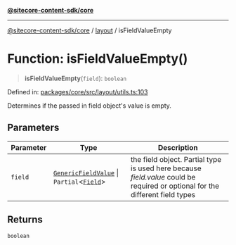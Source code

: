 [**@sitecore-content-sdk/core**](../../README.md)

***

[@sitecore-content-sdk/core](../../README.md) / [layout](../README.md) / isFieldValueEmpty

# Function: isFieldValueEmpty()

> **isFieldValueEmpty**(`field`): `boolean`

Defined in: [packages/core/src/layout/utils.ts:103](https://github.com/Sitecore/content-sdk/blob/49730513e5708f82afd41a071847a7598aa586bb/packages/core/src/layout/utils.ts#L103)

Determines if the passed in field object's value is empty.

## Parameters

| Parameter | Type | Description |
| ------ | ------ | ------ |
| `field` | [`GenericFieldValue`](../type-aliases/GenericFieldValue.md) \| `Partial`\<[`Field`](../interfaces/Field.md)\> | the field object. Partial<T> type is used here because _field.value_ could be required or optional for the different field types |

## Returns

`boolean`
